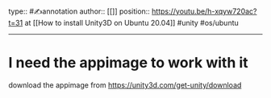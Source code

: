 type:: #✍️annotation
author:: [[]]
position:: https://youtu.be/h-xqyw720ac?t=31 at [[How to install Unity3D on Ubuntu 20.04]]
#unity #os/ubuntu  

---

# I need the appimage to work with it

download the appimage from https://unity3d.com/get-unity/download
